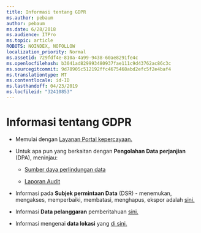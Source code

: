 ```yaml
---
title: Informasi tentang GDPR
ms.author: pebaum
author: pebaum
ms.date: 6/28/2018
ms.audience: ITPro
ms.topic: article
ROBOTS: NOINDEX, NOFOLLOW
localization_priority: Normal
ms.assetid: 729fdf4e-810a-4a99-9438-60ae8291fe4c
ms.openlocfilehash: b3041ad829993480937fae111c9d43762ac86c3c
ms.sourcegitcommit: 9d78905c512192ffc4675468abd2efc5f2e4baf4
ms.translationtype: MT
ms.contentlocale: id-ID
ms.lasthandoff: 04/23/2019
ms.locfileid: "32410853"
---
```

# <a name="information-about-gdpr"></a>Informasi tentang GDPR

- Memulai dengan [Layanan Portal kepercayaan.](https://servicetrust.microsoft.com/ViewPage/GDPRGetStarted)
    
- Untuk apa pun yang berkaitan dengan **Pengolahan Data perjanjian** (DPA), meninjau: 
    
  - [Sumber daya perlindungan data](https://servicetrust.microsoft.com/ViewPage/TrustDocuments)
    
  - [Laporan Audit](https://servicetrust.microsoft.com/ViewPage/MSComplianceGuide)
    
- Informasi pada **Subjek permintaan Data** (DSR) - menemukan, mengakses, memperbaiki, membatasi, menghapus, ekspor adalah [sini.](https://docs.microsoft.com/microsoft-365/compliance/gdpr-dsr-office365)
    
- Informasi **Data pelanggaran** pemberitahuan [sini.](https://servicetrust.microsoft.com/ViewPage/GDPRBreach)
    
- Informasi mengenai **data lokasi** yang [di sini.](https://products.office.com/where-is-your-data-located?ms.officeurl=datamaps&amp;geo=All#All)
    

